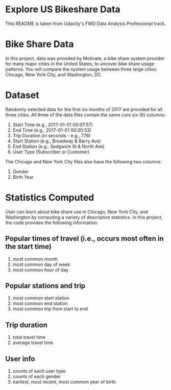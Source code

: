 # Explore US Bikeshare Data
This README is taken from Udacity's FWD Data Analysis Professional track.

# Bike Share Data
In this project, data was provided by Motivate, a bike share system provider for many major cities in the United States, to uncover bike share usage patterns. You will compare the system usage between three large cities: Chicago, New York City, and Washington, DC.

# Dataset
Randomly selected data for the first six months of 2017 are provided for all three cities. All three of the data files contain the same core six (6) columns:

1. Start Time (e.g., 2017-01-01 00:07:57)
2. End Time (e.g., 2017-01-01 00:20:53)
3. Trip Duration (in seconds - e.g., 776)
4. Start Station (e.g., Broadway & Barry Ave)
5. End Station (e.g., Sedgwick St & North Ave)
6. User Type (Subscriber or Customer)

The Chicago and New York City files also have the following two columns:

1. Gender
2. Birth Year

# Statistics Computed
User can learn about bike share use in Chicago, New York City, and Washington by computing a variety of descriptive statistics. In this project, the code provides the following information:

## Popular times of travel (i.e., occurs most often in the start time)

1. most common month
2. most common day of week
3. most common hour of day


## Popular stations and trip

1. most common start station
2. most common end station
3. most common trip from start to end 

## Trip duration

1. total travel time
2. average travel time


## User info

1. counts of each user type
2. counts of each gender 
3. earliest, most recent, most common year of birth 
